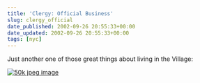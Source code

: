 ```yaml
---
title: 'Clergy: Official Business'
slug: clergy_official
date_published: 2002-09-26 20:55:33+00:00
date_updated: 2002-09-26 20:55:33+00:00
tags: [nyc]
---
```

Just another one of those great things about living in the Village:

[![50k jpeg image](https://cdn.glitch.global/71e5579f-aba0-499a-b200-01549a2a80ce/officialbiz.jpg?v=1730089614799)](https://cdn.glitch.global/71e5579f-aba0-499a-b200-01549a2a80ce/clergy.jpg?v=1730091730372)

